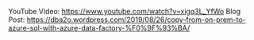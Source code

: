 YouTube Video: https://www.youtube.com/watch?v=xigq3L_YfWo
Blog Post: https://dba2o.wordpress.com/2019/08/26/copy-from-on-prem-to-azure-sql-with-azure-data-factory-%F0%9F%93%BA/
